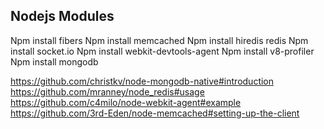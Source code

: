 ﻿Nodejs Modules
--------------

Npm install fibers
Npm install memcached
Npm install hiredis redis
Npm install socket.io
Npm install webkit-devtools-agent
Npm install v8-profiler
Npm install mongodb


https://github.com/christkv/node-mongodb-native#introduction 
https://github.com/mranney/node_redis#usage 
https://github.com/c4milo/node-webkit-agent#example 
https://github.com/3rd-Eden/node-memcached#setting-up-the-client 

